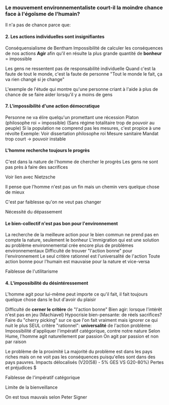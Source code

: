 ### Le mouvement environnementaliste court-il la moindre chance face à l'égoïsme de l'humain?

Il n'a pas de chance parce que:
#### 2. Les actions individuelles sont insignifiantes

Conséquensialisme de Bentham
Impossibilité de calculer les conséquences de nos actions
**Agir** afin qu'il en résulte la plus grande quantité de **bonheur** = impossible

Les gens ne ressentent pas de responsabilité individuelle
Quand c'est la faute de tout le monde, c'est la faute de personne
"Tout le monde le fait, ça va rien changé si je change"

L'exemple de l'étude qui montre qu'une personne criant à l'aide à plus de chance de se faire aider lorsqu'il y a moins de gens

#### 7. L'impossibilité d'une action démocratique 
Personne ne va élire quelqu'un promettant une récession
Platon (philosophe roi = impossible) (Sans régime totalitaire trop de pouvoir au peuple)
Si la population ne comprend pas les mesures, c'est propice à une révolte
	Exemple: Voir dissertation philosophe roi
		Mesure sanitaire
Mandat trop court $\rightarrow$ pouvoir instable

#### L'homme recherche toujours le progrès

C'est dans la nature de l'homme de chercher le progrès
Les gens ne sont pas près à faire des sacrifices

Voir lien avec Nietzsche

Il pense que l'homme n'est pas un fin mais un chemin vers quelque chose de mieux

C'est par faiblesse qu'on ne veut pas changer

Nécessité du dépassement


#### Le bien-collectif n'est pas bon pour l'environnement
La recherche de la meilleure action pour le bien commun ne prend pas en compte la nature, seulement le bonheur
L'immigration qui est une solution au problème environnemental crée encore plus de problèmes environnementaux
Difficulté de trouver "l'action bonne" pour l'environnement
Le seul critère rationnel est l'universalité de l'action
Toute action bonne pour l'humain est mauvaise pour la nature et vice-versa



Faiblesse de l'utilitarisme

#### 4. L'impossibilité du désintéressement
L'homme agit pour lui-même peut importe ce qu'il fait, il fait toujours quelque chose dans le but d'avoir du plaisir


Difficulté de **cerner le critère** de "l'action bonne"
			Bien agir: lorsque l'intérêt n'est pas en jeu (Machiavel)
			Hypocrisie bien-pensante: de réels sacrifices?
				Faire du "cherry picking" sur ce que l'on fait vraiment mais ignorer ce qui nuit le plus
		SEUL critère "rationnel": **universalité** de l'action
problème:
Impossibilité d'appliquer l'impératif catégorique, contre notre nature
Selon Hume, l'homme agit naturellement par passion
On agit par passion et non par raison

Le problème de la proximité
	La majorité du problème est dans les pays riches mais on ne voit pas les conséquences puisqu'elles sont dans des pays pauvres.
	Impacts délocalisés (V20(58) - 5% GES VS G20-80%)
		Pertes et préjudices $

Faiblesse de l'impératif catégorique

Limite de la bienveillance

On est tous mauvais selon Peter Signer